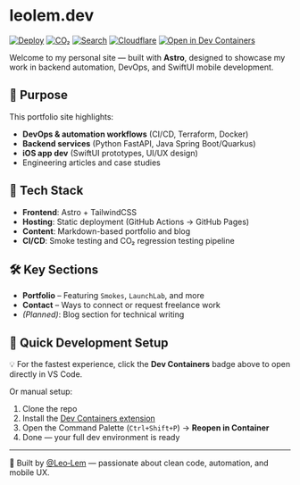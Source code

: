 # leolem.dev

[![Deploy](https://github.com/leo-lem/leolem.dev/actions/workflows/main.yml/badge.svg)](https://github.com/leo-lem/leolem.dev/actions/workflows/main.yml)
[![CO₂](https://github.com/leo-lem/leolem.dev/actions/workflows/co2.yml/badge.svg)](https://github.com/leo-lem/leolem.dev/actions/workflows/co2.yml)
[![Search](https://img.shields.io/badge/Search-console-brightgreen?logo=google&logoColor=white)](https://search.google.com/search-console?resource_id=sc-domain%3Aleolem.dev)
[![Cloudflare](https://img.shields.io/badge/Cloudflare-console-orange?logo=cloudflare&logoColor=white)](https://dash.cloudflare.com/f755b753711edb6424a86788d5e355c2/leolem.dev)
[![Open in Dev Containers](https://img.shields.io/badge/Dev_Containers-open-blue)](https://vscode.dev/redirect?url=vscode://ms-vscode-remote.remote-containers/cloneInVolume?url=https://github.com/leo-lem/leolem.dev.git)

Welcome to my personal site — built with **Astro**, designed to showcase my work in backend automation, DevOps, and SwiftUI mobile development.

## 🎯 Purpose

This portfolio site highlights:

- **DevOps & automation workflows** (CI/CD, Terraform, Docker)
- **Backend services** (Python FastAPI, Java Spring Boot/Quarkus)
- **iOS app dev** (SwiftUI prototypes, UI/UX design)
- Engineering articles and case studies

## 🧱 Tech Stack

- **Frontend**: Astro + TailwindCSS  
- **Hosting**: Static deployment (GitHub Actions → GitHub Pages)  
- **Content**: Markdown-based portfolio and blog  
- **CI/CD**: Smoke testing and CO₂ regression testing pipeline  

## 🛠 Key Sections

- **Portfolio** – Featuring `Smokes`, `LaunchLab`, and more  
- **Contact** – Ways to connect or request freelance work  
- *(Planned)*: Blog section for technical writing  

## 🚀 Quick Development Setup

💡 For the fastest experience, click the **Dev Containers** badge above to open directly in VS Code.

Or manual setup:

1. Clone the repo  
2. Install the [Dev Containers extension](https://marketplace.visualstudio.com/items?itemName=ms-vscode-remote.remote-containers)  
3. Open the Command Palette (`Ctrl+Shift+P`) → **Reopen in Container**  
4. Done — your full dev environment is ready

---

👤 Built by [@Leo‑Lem](https://github.com/leo-lem) — passionate about clean code, automation, and mobile UX.
